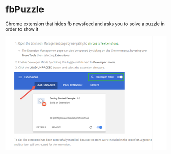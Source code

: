 # fbPuzzle
Chrome extension that hides fb newsfeed and asks you to solve a puzzle in order to show it

![alt text](Tut1.PNG)
